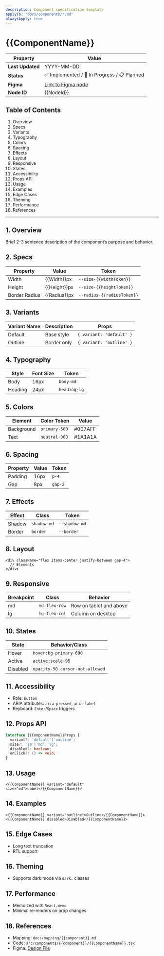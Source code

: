 ```yaml
---
description: Component specification template
applyTo: "docs/components/*.md"
alwaysApply: true
---
```


# {{ComponentName}}

| Property       | Value                                                   |
| -------------- | ------------------------------------------------------- |
| **Last Updated** | YYYY-MM-DD                                            |
| **Status**       | ✅ Implemented / 🚧 In Progress / 📋 Planned            |
| **Figma**        | [Link to Figma node](https://www.figma.com/...&node-id={{NodeId}}) |
| **Node ID**      | {{NodeId}}                                             |

## Table of Contents
1. Overview
2. Specs
3. Variants
4. Typography
5. Colors
6. Spacing
7. Effects
8. Layout
9. Responsive
10. States
11. Accessibility
12. Props API
13. Usage
14. Examples
15. Edge Cases
16. Theming
17. Performance
18. References

---

## 1. Overview
Brief 2–3 sentence description of the component’s purpose and behavior.

## 2. Specs
| Property        | Value       | Token                |
| --------------- | ----------- | -------------------- |
| Width           | {{Width}}px | `--size-{{widthToken}}` |
| Height          | {{Height}}px| `--size-{{heightToken}}` |
| Border Radius   | {{Radius}}px| `--radius-{{radiusToken}}` |

## 3. Variants
| Variant Name | Description                     | Props                   |
| ------------ | ------------------------------- | ----------------------- |
| Default      | Base style                      | `{ variant: 'default' }`|
| Outline      | Border only                    | `{ variant: 'outline' }`|

## 4. Typography
| Style        | Font Size | Token                 |
| ------------ | --------- | --------------------- |
| Body         | 16px      | `body-md`             |
| Heading      | 24px      | `heading-lg`          |

## 5. Colors
| Element      | Color Token         | Value    |
| ------------ | ------------------- | -------- |
| Background   | `primary-500`       | #007AFF  |
| Text         | `neutral-900`       | #1A1A1A  |

## 6. Spacing
| Property     | Value    | Token        |
| ------------ | -------- | ------------ |
| Padding      | 16px     | `p-4`        |
| Gap          | 8px      | `gap-2`      |

## 7. Effects
| Effect       | Class              | Token        |
| ------------ | ------------------ | ------------ |
| Shadow       | `shadow-md`        | `--shadow-md`|
| Border       | `border`           | `--border`   |

## 8. Layout
```tsx
<div className="flex items-center justify-between gap-4">
  // Elements
</div>
```

## 9. Responsive
| Breakpoint | Class        | Behavior                        |
| ---------- | ------------ | ------------------------------- |
| md         | `md:flex-row`| Row on tablet and above         |
| lg         | `lg:flex-col`| Column on desktop               |

## 10. States
| State    | Behavior/Class                 |
| -------- | ------------------------------ |
| Hover    | `hover:bg-primary-600`         |
| Active   | `active:scale-95`              |
| Disabled | `opacity-50 cursor-not-allowed`|

## 11. Accessibility
- Role: `button`
- ARIA attributes: `aria-pressed`, `aria-label`
- Keyboard: `Enter`/`Space` triggers

## 12. Props API
```ts
interface {{ComponentName}}Props {
  variant?: 'default'|'outline';
  size?: 'sm'|'md'|'lg';
  disabled?: boolean;
  onClick?: () => void;
}
```

## 13. Usage
```tsx
<{{ComponentName}} variant="default" size="md">Label</{{ComponentName}}>
```

## 14. Examples
```tsx
<{{ComponentName}} variant="outline">Outline</{{ComponentName}}>
<{{ComponentName}} disabled>Disabled</{{ComponentName}}>
```

## 15. Edge Cases
- Long text truncation
- RTL support

## 16. Theming
- Supports dark mode via `dark:` classes

## 17. Performance
- Memoized with `React.memo`
- Minimal re-renders on prop changes

## 18. References
- Mapping: `docs/mapping/{{component}}.md`
- Code: `src/components/{{component}}/{{ComponentName}}.tsx`
- Figma: [Design File](https://www.figma.com/...)
